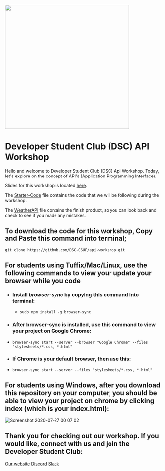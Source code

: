 <img src="https://encrypted-tbn0.gstatic.com/images?q=tbn%3AANd9GcTzCAs1iV38zpYu5fvS46BEl5evrGaMywe38g&usqp=CAU" width="400px">

# Developer Student Club (DSC) API Workshop

Hello and welcome to Developer Student Club (DSC) Api Workshop. Today, let's explore on the concept of API's (Application Programming Interface).

Slides for this workshop is located [here](https://docs.google.com/presentation/d/1n534cOfTUncHwR44fZR5vChqKCD8tLFvMx8ZlVwDzPs/edit).

The [Starter-Code](https://github.com/DSC-CSUF/api-workshop/tree/master/Starter-Code) file contains the code that we will be following during the workshop.

The [WeatherAPI](https://github.com/DSC-CSUF/api-workshop/tree/master/WeatherAPI) file contains the finish product, so you can look back and check to see if you made any mistakes.

## To download the code for this workshop, Copy and Paste this command into terminal;

`git clone https://github.com/DSC-CSUF/api-workshop.git`

## For students using Tuffix/Mac/Linux, use the following commands to view your update your browser while you code

* ### Install *browser-sync* by copying this command into terminal: 

  * `sudo npm install -g browser-sync`

* ### After browser-sync is installed, use this command to view your project on Google Chrome:
 * `browser-sync start --server --browser "Google Chrome" --files "stylesheets/*.css, *.html"`
 
 * ### If Chrome is your default browser, then use this:
  * `browser-sync start --server --files "stylesheets/*.css, *.html"`
  
  ## For students using Windows, after you download this repository on your computer, you should be able to view your project on chrome by clicking index (which is your index.html):
![Screenshot 2020-07-27 00 07 02](https://user-images.githubusercontent.com/55200206/88515938-56226380-cfa1-11ea-9aa5-77f017f755bc.png)


## Thank you for checking out our workshop. If you would like, connect with us and join the Developer Student Club:
[Our website](http://www.dsccsuf.com/)
[Discord]()
[Slack]()



